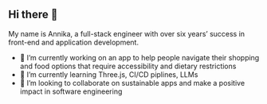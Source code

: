 ## Hi there 👋

My name is Annika, a full-stack engineer with over six years’ success in front-end and application development.

- 🔭 I’m currently working on an app to help people navigate their shopping and food options that require accessibility and dietary restrictions
- 🌱 I’m currently learning Three.js, CI/CD piplines, LLMs  
- 👯 I’m looking to collaborate on sustainable apps and make a positive impact in software engineering

